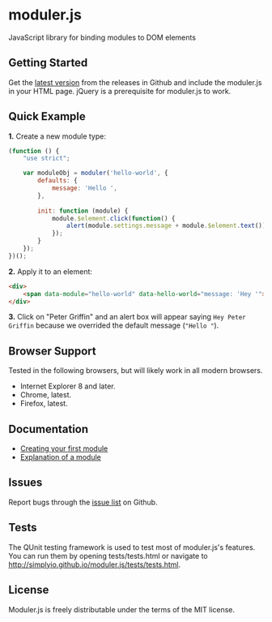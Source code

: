 moduler.js
==========

JavaScript library for binding modules to DOM elements

## Getting Started

Get the [latest version](https://github.com/simplyio/moduler.js/releases) from the releases in Github and include the moduler.js in your HTML page. jQuery is a prerequisite for moduler.js to work.

## Quick Example

**1.** Create a new module type:

```JavaScript
(function () {
    "use strict";

    var moduleObj = moduler('hello-world', {
        defaults: {
            message: 'Hello ',
        },
        
        init: function (module) {
        	module.$element.click(function() {
        		alert(module.settings.message + module.$element.text());
        	});
        }
    });
})();
```

**2.** Apply it to an element:

```html
<div>
    <span data-module="hello-world" data-hello-world="message: 'Hey '">Peter Griffin</span>
</div>
```

**3.** Click on "Peter Griffin" and an alert box will appear saying ``Hey Peter Griffin`` because we overrided the default message (``"Hello "``).

## Browser Support

Tested in the following browsers, but will likely work in all modern browsers.

- Internet Explorer 8 and later.
- Chrome, latest.
- Firefox, latest.

## Documentation

- [Creating your first module](https://github.com/simplyio/moduler.js/wiki/Creating-your-first-module)
- [Explanation of a module](https://github.com/simplyio/moduler.js/wiki/Example-module-explained)

## Issues

Report bugs through the [issue list](https://github.com/simplyio/moduler.js/issues) on Github.

## Tests

The QUnit testing framework is used to test most of moduler.js's features. You can run them by opening tests/tests.html or navigate to http://simplyio.github.io/moduler.js/tests/tests.html.

## License

Moduler.js is freely distributable under the terms of the MIT license.

